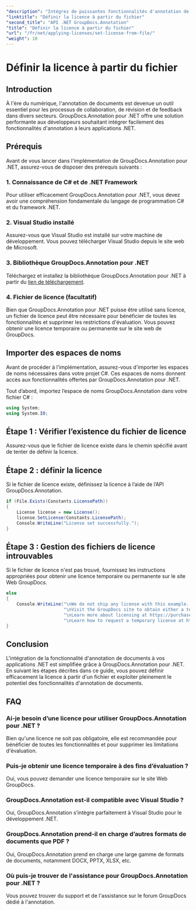 ```yaml
---
"description": "Intégrez de puissantes fonctionnalités d'annotation de documents dans vos applications .NET de manière transparente avec GroupDocs.Annotation pour .NET."
"linktitle": "Définir la licence à partir du fichier"
"second_title": "API .NET GroupDocs.Annotation"
"title": "Définir la licence à partir du fichier"
"url": "/fr/net/applying-licenses/set-license-from-file/"
"weight": 10
---
```


# Définir la licence à partir du fichier

## Introduction
À l'ère du numérique, l'annotation de documents est devenue un outil essentiel pour les processus de collaboration, de révision et de feedback dans divers secteurs. GroupDocs.Annotation pour .NET offre une solution performante aux développeurs souhaitant intégrer facilement des fonctionnalités d'annotation à leurs applications .NET.
## Prérequis
Avant de vous lancer dans l'implémentation de GroupDocs.Annotation pour .NET, assurez-vous de disposer des prérequis suivants :
### 1. Connaissance de C# et de .NET Framework
Pour utiliser efficacement GroupDocs.Annotation pour .NET, vous devez avoir une compréhension fondamentale du langage de programmation C# et du framework .NET.
### 2. Visual Studio installé
Assurez-vous que Visual Studio est installé sur votre machine de développement. Vous pouvez télécharger Visual Studio depuis le site web de Microsoft.
### 3. Bibliothèque GroupDocs.Annotation pour .NET
Téléchargez et installez la bibliothèque GroupDocs.Annotation pour .NET à partir du [lien de téléchargement](https://releases.groupdocs.com/annotation/net/).
### 4. Fichier de licence (facultatif)
Bien que GroupDocs.Annotation pour .NET puisse être utilisé sans licence, un fichier de licence peut être nécessaire pour bénéficier de toutes les fonctionnalités et supprimer les restrictions d'évaluation. Vous pouvez obtenir une licence temporaire ou permanente sur le site web de GroupDocs.

## Importer des espaces de noms
Avant de procéder à l'implémentation, assurez-vous d'importer les espaces de noms nécessaires dans votre projet C#. Ces espaces de noms donnent accès aux fonctionnalités offertes par GroupDocs.Annotation pour .NET.

Tout d’abord, importez l’espace de noms GroupDocs.Annotation dans votre fichier C# :
```csharp
using System;
using System.IO;
```
## Étape 1 : Vérifier l’existence du fichier de licence
Assurez-vous que le fichier de licence existe dans le chemin spécifié avant de tenter de définir la licence.
## Étape 2 : définir la licence
Si le fichier de licence existe, définissez la licence à l’aide de l’API GroupDocs.Annotation.
```csharp
if (File.Exists(Constants.LicensePath))
{
    License license = new License();
    license.SetLicense(Constants.LicensePath);
    Console.WriteLine("License set successfully.");
}
```
## Étape 3 : Gestion des fichiers de licence introuvables
Si le fichier de licence n'est pas trouvé, fournissez les instructions appropriées pour obtenir une licence temporaire ou permanente sur le site Web GroupDocs.
```csharp
else
{
    Console.WriteLine("\nWe do not ship any license with this example. " +
                      "\nVisit the GroupDocs site to obtain either a temporary or permanent license. " +
                      "\nLearn more about licensing at https://purchase.groupdocs.com/faqs/licensing. " +
                      "\nLearn how to request a temporary license at https://purchase.groupdocs.com/temporary-license.");
}
```

## Conclusion
L'intégration de la fonctionnalité d'annotation de documents à vos applications .NET est simplifiée grâce à GroupDocs.Annotation pour .NET. En suivant les étapes décrites dans ce guide, vous pouvez définir efficacement la licence à partir d'un fichier et exploiter pleinement le potentiel des fonctionnalités d'annotation de documents.
## FAQ
### Ai-je besoin d’une licence pour utiliser GroupDocs.Annotation pour .NET ?
Bien qu'une licence ne soit pas obligatoire, elle est recommandée pour bénéficier de toutes les fonctionnalités et pour supprimer les limitations d'évaluation.
### Puis-je obtenir une licence temporaire à des fins d’évaluation ?
Oui, vous pouvez demander une licence temporaire sur le site Web GroupDocs.
### GroupDocs.Annotation est-il compatible avec Visual Studio ?
Oui, GroupDocs.Annotation s’intègre parfaitement à Visual Studio pour le développement .NET.
### GroupDocs.Annotation prend-il en charge d’autres formats de documents que PDF ?
Oui, GroupDocs.Annotation prend en charge une large gamme de formats de documents, notamment DOCX, PPTX, XLSX, etc.
### Où puis-je trouver de l'assistance pour GroupDocs.Annotation pour .NET ?
Vous pouvez trouver du support et de l'assistance sur le forum GroupDocs dédié à l'annotation.